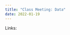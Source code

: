 ```yaml
---
title: "Class Meeting: Data"
date: 2022-01-19
---
```



Links:

<!--
Survey results:
- "I learn way better through struggling and hands on practice than through lecture"
- 3 Nathans, 2 Calebs
Homework 1: resubmit
Homework 2 description
Python Warm-up Quiz
Weekly reflection
Piazza

> Why Python?

- Many libraries: talk with databases, webservers, IoT, GUIs, etc.
- Particularly good scientific computing ecosystem (NumPy, SciPy)
- Readable!
- Flexible: Enough metaprogramming to be concise where needed; some limited amount of magic is possible.
- Fast enough. Core operations are in low-level code; Python is the conductor.
    - [Array programming](https://en.wikipedia.org/wiki/Array_programming)
    - Benefits of GPU: highly parallel

Learning objectives - first two weeks

data:

> Lots of jargon!

The more often something shows up in class, the more important it is to know.

> Do we need math?

Yes! But not all at once, and not big chunks of it.

- Linear algebra: vectors, linear operators (matrix multiplication), dimensionality reduction
- Calculus: chain rule

> What if the randomly selected held-out part was the most unhelpful? (Note: validation of 20% means training set is 80%.)

- This is why we need sizeable validation sets. (What if it happened to pick only the *easiest* examples for validation?)
- Randomness usually helps: it's pretty unlikely to randomly select all extreme examples
- But do audit your choices, especially when summary stats may hide issues, e.g., unusually poor performance for a minority.

> What are layers? What does each one do?

Gradually integrating information from wider area of the image. Lower layers = really zoomed in.

> Converting sound to image is a cool idea

Recently this approach has been replaced by: turn everything into a *sequence* and pretend it's language.

> Pretrained models are useful

But can introduce bias, may not actually be as helpful as thought (more later).

> General approximation theorem?

- Specific theorems vary, but generally any two linear transforms with a nonlinearity in between.
- Intuition: you can approximate any function by gradually refining a mesh and interpolating between the points.

> How to collect data?

- Lots of preexisting datasets
- Logs from your website, app, IoT
- Crowdsource labels

> AI libraries?

- PyTorch vs TensorFlow: very similar; historically Tensorflow more industry and PyTorch more research but that's less clear now
- Keras, fast.ai, PyTorch Lightning: high-level libraries for making common patterns fast in TensorFlow and PyTorch
- newcomer: JAX. Simple automatic differentiation layer (autograd) on top of hardware-accelerated linear algebra primitives (XLA). Google.

> Epoch?

One full pass through the training data. Not uncommon to see tens or hundreds of epochs, depending on training set size.

> SGD?

- Gradient descent: which little wiggle would improve performance on the whole dataset?
- SGD: which would improve performance on *these few images I just saw*?
- SGD gets to a *better* solution *faster* than complete gradient descent. (intuition: more chances to try something and get feedback.)

> Overfitting as a problem?

- Recent results: a model can completely memorize its training set while still generalizing well (its behavior away from training set points is typically much better behaved than the figure suggests!), and in fact continue to improve generalization performance after reaching 100% accuracy (e.g., Grokking paper).

-->
